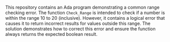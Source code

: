 This repository contains an Ada program demonstrating a common range checking error. The function `Check_Range` is intended to check if a number is within the range 10 to 20 (inclusive). However, it contains a logical error that causes it to return incorrect results for values outside this range. The solution demonstrates how to correct this error and ensure the function always returns the expected boolean result.